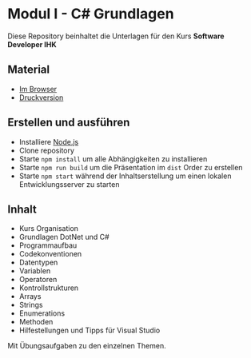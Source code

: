 # Modul I - C# Grundlagen

Diese Repository beinhaltet die Unterlagen für den Kurs **Software Developer IHK**

## Material

* [Im Browser](https://ablersch.github.io/software-developer-ihk-modul-1)
* [Druckversion](https://ablersch.github.io/software-developer-ihk-modul-1?print-pdf)

## Erstellen und ausführen

* Installiere [Node.js](https://nodejs.org/en/)
* Clone repository
* Starte `npm install` um alle Abhängigkeiten zu installieren
* Starte `npm run build` um die Präsentation im `dist` Order zu erstellen
* Starte `npm start` während der Inhaltserstellung um einen lokalen Entwicklungsserver zu starten

## Inhalt

* Kurs Organisation
* Grundlagen DotNet und C#
* Programmaufbau
* Codekonventionen
* Datentypen
* Variablen
* Operatoren
* Kontrollstrukturen
* Arrays
* Strings
* Enumerations
* Methoden
* Hilfestellungen und Tipps für Visual Studio

Mit Übungsaufgaben zu den einzelnen Themen.
